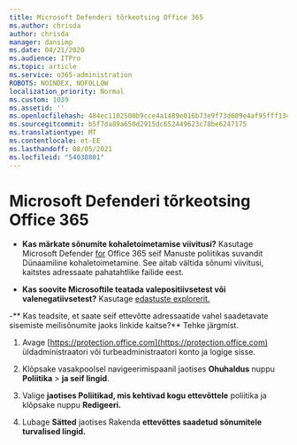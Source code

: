 ```yaml
---
title: Microsoft Defenderi tõrkeotsing Office 365
ms.author: chrisda
author: chrisda
manager: dansimp
ms.date: 04/21/2020
ms.audience: ITPro
ms.topic: article
ms.service: o365-administration
ROBOTS: NOINDEX, NOFOLLOW
localization_priority: Normal
ms.custom: 1039
ms.assetid: ''
ms.openlocfilehash: 484ec1102500b9cce4a1489e016b73e9f73d609e4af95fff13405857d34f3978
ms.sourcegitcommit: b5f7da89a650d2915dc652449623c78be6247175
ms.translationtype: MT
ms.contentlocale: et-EE
ms.lasthandoff: 08/05/2021
ms.locfileid: "54038801"
---
```

# <a name="troubleshooting-microsoft-defender-for-office-365"></a>Microsoft Defenderi tõrkeotsing Office 365

- **Kas märkate sõnumite kohaletoimetamise viivitusi?** Kasutage Microsoft Defender [for](/microsoft-365/security/office-365-security/dynamic-delivery-and-previewing) Office 365 seif Manuste poliitikas suvandit Dünaamiline kohaletoimetamine. See aitab vältida sõnumi viivitusi, kaitstes adressaate pahatahtlike failide eest.

- **Kas soovite Microsoftile teatada valepositiivsetest või valenegatiivsetest?** Kasutage [edastuste explorerit.](https://protection.office.com/reportsubmission)

-** Kas teadsite, et saate seif ettevõtte adressaatide vahel saadetavate sisemiste meilisõnumite jaoks linkide kaitse?** Tehke järgmist.

  1. Avage [https://protection.office.com](https://protection.office.com) üldadministraatori või turbeadministraatori konto ja logige sisse.

  2. Klõpsake vasakpoolsel navigeerimispaanil jaotises **Ohuhaldus** nuppu **Poliitika** \> **ja seif lingid**.

  3. Valige **jaotises Poliitikad, mis kehtivad kogu ettevõttele** poliitika ja klõpsake nuppu **Redigeeri.**

  4. Lubage **Sätted** jaotises Rakenda **ettevõttes saadetud sõnumitele turvalised lingid.**
